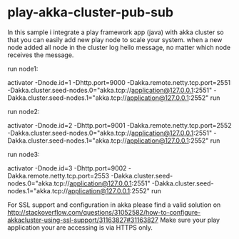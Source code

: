 play-akka-cluster-pub-sub
=========================

In this sample i integrate a play framework app (java) with akka cluster
so that you can easily add new play node to scale your system.
when a new node added all node in the cluster log hello message,
no matter which node receives the message.

run node1:

activator -Dnode.id=1 -Dhttp.port=9000 -Dakka.remote.netty.tcp.port=2551 -Dakka.cluster.seed-nodes.0="akka.tcp://application@127.0.0.1:2551" -Dakka.cluster.seed-nodes.1="akka.tcp://application@127.0.0.1:2552" run

run node2:

activator -Dnode.id=2 -Dhttp.port=9001 -Dakka.remote.netty.tcp.port=2552 -Dakka.cluster.seed-nodes.0="akka.tcp://application@127.0.0.1:2551" -Dakka.cluster.seed-nodes.1="akka.tcp://application@127.0.0.1:2552" run

run node3:

activator -Dnode.id=3 -Dhttp.port=9002 -Dakka.remote.netty.tcp.port=2553 -Dakka.cluster.seed-nodes.0="akka.tcp://application@127.0.0.1:2551" -Dakka.cluster.seed-nodes.1="akka.tcp://application@127.0.0.1:2552" run

For SSL support and configuration in akka please find a valid solution on 
http://stackoverflow.com/questions/31052582/how-to-configure-akkacluster-using-ssl-support/31163827#31163827
Make sure your play application your are accessing is via HTTPS only. 
